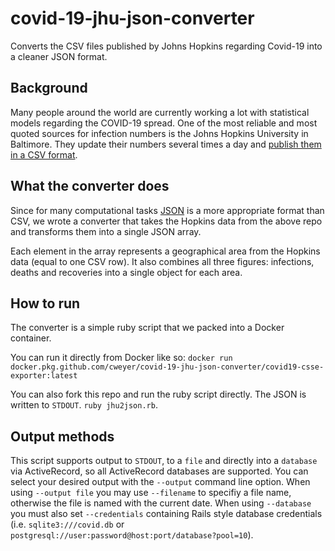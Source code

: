 # covid-19-jhu-json-converter
Converts the CSV files published by Johns Hopkins regarding Covid-19 into a cleaner JSON format.

## Background

Many people around the world are currently working a lot with statistical models regarding the COVID-19 spread. One of the most reliable and most quoted sources for infection numbers is the Johns Hopkins University in Baltimore. They update their numbers several times a day and [publish them in a CSV format](https://github.com/CSSEGISandData/COVID-19).

## What the converter does
Since for many computational tasks [JSON](https://www.json.org/json-en.html) is a more appropriate format than CSV, we wrote a converter that takes the Hopkins data from the above repo and transforms them into a single JSON array.

Each element in the array represents a geographical area from the Hopkins data (equal to one CSV row). It also combines all three figures: infections, deaths and recoveries into a single object for each area.

## How to run
The converter is a simple ruby script that we packed into a Docker container.

You can run it directly from Docker like so:
`docker run docker.pkg.github.com/cweyer/covid-19-jhu-json-converter/covid19-csse-exporter:latest`

You can also fork this repo and run the ruby script directly. The JSON is written to `STDOUT`.
`ruby jhu2json.rb`.

## Output methods
This script supports output to `STDOUT`, to a `file` and directly into a `database` via ActiveRecord,
so all ActiveRecord databases are supported. You can select your desired output with the `--output`
command line option. When using `--output file` you may use `--filename` to specifiy a file name,
otherwise the file is named with the current date. When using `--database` you must also set
`--credentials` containing Rails style database credentials (i.e. `sqlite3:///covid.db` or `postgresql://user:password@host:port/database?pool=10`).
